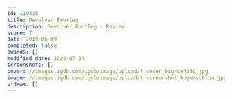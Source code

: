 ```yaml
---
id: 119315
title: Devolver Bootleg
description: Devolver Bootleg - Review
score: 7
date: 2019-06-09
completed: false
awards: []
modified_date: 2022-07-04
screenshots: []
cover: //images.igdb.com/igdb/image/upload/t_cover_big/co4a5b.jpg
image: //images.igdb.com/igdb/image/upload/t_screenshot_huge/sc6lba.jpg
videos: []
---
```

